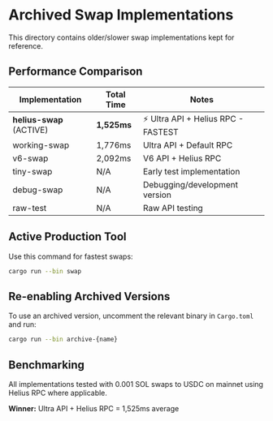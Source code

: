 # Archived Swap Implementations

This directory contains older/slower swap implementations kept for reference.

## Performance Comparison

| Implementation | Total Time | Notes |
|----------------|------------|-------|
| **helius-swap** (ACTIVE) | **1,525ms** | ⚡ Ultra API + Helius RPC - FASTEST |
| working-swap | 1,776ms | Ultra API + Default RPC |
| v6-swap | 2,092ms | V6 API + Helius RPC |
| tiny-swap | N/A | Early test implementation |
| debug-swap | N/A | Debugging/development version |
| raw-test | N/A | Raw API testing |

## Active Production Tool

Use this command for fastest swaps:
```bash
cargo run --bin swap
```

## Re-enabling Archived Versions

To use an archived version, uncomment the relevant binary in `Cargo.toml` and run:
```bash
cargo run --bin archive-{name}
```

## Benchmarking

All implementations tested with 0.001 SOL swaps to USDC on mainnet using Helius RPC where applicable.

**Winner:** Ultra API + Helius RPC = 1,525ms average
